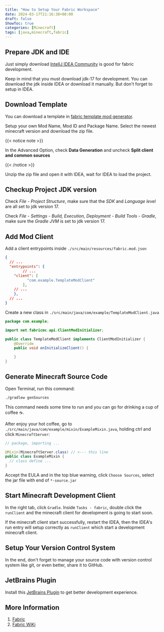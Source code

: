 ```yaml
---
title: "How to Setup Your Fabric Workspace"
date: 2024-03-17T21:16:38+08:00
draft: false
ShowToc: true
categories: [Minecraft]
tags: [java,minecraft,fabric]
---
```


## Prepare JDK and IDE

Just simply download [IntellJ IDEA Community][idea] is good for fabric development.

Keep in mind that you must download jdk-17 for development. You can download the jdk inside IDEA or download it manually. But don't forget to setup in IDEA.

## Download Template

You can download a template in [fabric template mod generator][template].

Setup your own Mod Name, Mod ID and Package Name. Select the newest minecraft version and download the zip file.

{{< notice note >}}

In the Advanced Option, check **Data Generation** and uncheck **Split client and common sources**

{{< /notice >}}

Unzip the zip file and open it with IDEA, wait for IDEA to load the project.

## Checkup Project JDK version

Check *File - Project Structure*, make sure that the *SDK* and *Language level* are all set to jdk version 17.

Check *File - Settings - Build, Execution, Deployment - Build Tools - Gradle*, make sure the *Gradle JVM* is set to jdk version 17.

## Add Mod Client

Add a client entrypoints inside `./src/main/resources/fabric.mod.json`

```json
{
  // ...
  "entrypoints": {
		// ...
    "client": [
          "com.example.TemplateModClient"
        ],
    // ...
	},
  // ...
}
```

Create a new class in `./src/main/java/com/example/TemplateModClient.java`

```java
package com.example;

import net.fabricmc.api.ClientModInitializer;

public class TemplateModClient implements ClientModInitializer {
    @Override
    public void onInitializeClient() {

    }
}
```

## Generate Minecraft Source Code

Open Terminal, run this command:

```bash
./gradlew genSources
```

This command needs some time to run and you can go for drinking a cup of coffee ☕.

After enjoy your hot coffee, go to `./src/main/java/com/example/mixin/ExampleMixin.java`, holding ctrl and click `MinecraftServer`:

```java
// package, importing ...

@Mixin(MinecraftServer.class) // <--- this line
public class ExampleMixin {
  // class define ...
}
```

Accept the EULA and in the top blue warning, click `Choose Sources`, select the jar file with end of `*-source.jar`

## Start Minecraft Development Client

In the right tab, click `Gradle`. Inside `Tasks - fabric`, double click the `runClient` and the minecraft client for development is going to start soon.

If the minecraft client start successfully, restart the IDEA, then the IDEA's run entry will setup correctly as `runClient` which start a development minecraft client.

## Setup Your Version Control System

In the end, don't forget to manage your source code with version control system like git, or even better, share it to GitHub.

## JetBrains Plugin

Install this [JetBrains Plugin][jbplugin] to get better development experience.

## More Information

1. [Fabric][fabric]
2. [Fabric WiKi][wiki]

[idea]: https://www.jetbrains.com/idea/
[fabric]: https://fabricmc.net/
[wiki]: https://fabricmc.net/wiki/start/
[template]: https://fabricmc.net/develop/template/
[jbplugin]: https://plugins.jetbrains.com/plugin/8327-minecraft-development
